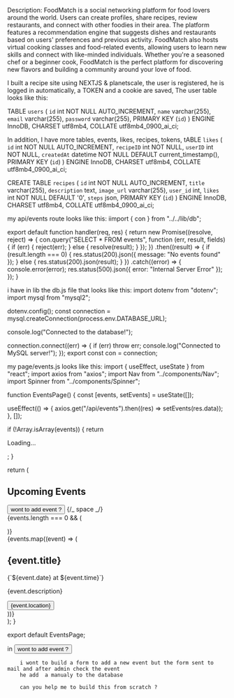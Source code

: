 Description: FoodMatch is a social networking platform for food lovers around the world. Users can create profiles, share recipes, review restaurants, and connect with other foodies in their area. The platform features a recommendation engine that suggests dishes and restaurants based on users' preferences and previous activity. FoodMatch also hosts virtual cooking classes and food-related events, allowing users to learn new skills and connect with like-minded individuals. Whether you're a seasoned chef or a beginner cook, FoodMatch is the perfect platform for discovering new flavors and building a community around your love of food.

I built a recipe site using NEXTJS & planetscale, the user is registered, he is logged in automatically, a TOKEN and a cookie are saved,
The user table looks like this:

TABLE `users` (
`id` int NOT NULL AUTO_INCREMENT,
`name` varchar(255),
`email` varchar(255),
`password` varchar(255),
PRIMARY KEY (`id`)
) ENGINE InnoDB,
CHARSET utf8mb4,
COLLATE utf8mb4_0900_ai_ci;

In addition, I have more tables, events, likes, recipes, tokens,
tABLE `likes` (
`id` int NOT NULL AUTO_INCREMENT,
`recipeID` int NOT NULL,
`userID` int NOT NULL,
`createdAt` datetime NOT NULL DEFAULT current_timestamp(),
PRIMARY KEY (`id`)
) ENGINE InnoDB,
CHARSET utf8mb4,
COLLATE utf8mb4_0900_ai_ci;

CREATE TABLE `recipes` (
	`id` int NOT NULL AUTO_INCREMENT,
	`title` varchar(255),
	`description` text,
	`image_url` varchar(255),
	`user_id` int,
	`likes` int NOT NULL DEFAULT '0',
	`steps` json,
	PRIMARY KEY (`id`)
) ENGINE InnoDB,
  CHARSET utf8mb4,
  COLLATE utf8mb4_0900_ai_ci;

  

my api/events route looks like this:
iimport { con } from "../../lib/db";

export default function handler(req, res) {
return new Promise((resolve, reject) => {
con.query("SELECT \* FROM events", function (err, result, fields) {
if (err) {
reject(err);
} else {
resolve(result);
}
});
})
.then((result) => {
if (result.length === 0) {
res.status(200).json({ message: "No events found" });
} else {
res.status(200).json(result);
}
})
.catch((error) => {
console.error(error);
res.status(500).json({ error: "Internal Server Error" });
});
}

i have in lib the db.js file that looks like this:
import dotenv from "dotenv";
import mysql from "mysql2";

dotenv.config();
const connection = mysql.createConnection(process.env.DATABASE_URL);

console.log("Connected to the database!");

connection.connect((err) => {
if (err) throw err;
console.log("Connected to MySQL server!");
});
export const con = connection;

my page/events.js looks like this:
import { useEffect, useState } from "react";
import axios from "axios";
import Nav from "../components/Nav";
import Spinner from "../components/Spinner";

function EventsPage() {
const [events, setEvents] = useState([]);

useEffect(() => {
axios.get("/api/events").then((res) => setEvents(res.data));
}, []);

if (!Array.isArray(events)) {
return <p>Loading...</p>;
}

return (
<div>
<Nav />
<div className="container mx-auto py-8">
<h1 className="text-3xl font-bold mb-8">Upcoming Events</h1>
<button className="mt-10  bg-blue-500 hover:bg-blue-600 text-white font-bold py-2 px-4 rounded">
wont to add event ?
</button>
{/_ space _/}
<div className="h-10"></div>
{events.length === 0 && (
<p className="text-gray-500 text-lg">
<Spinner />
</p>
)}
<div className="grid grid-cols-1 sm:grid-cols-2 md:grid-cols-3 lg:grid-cols-4 gap-8">
{events.map((event) => (
<div key={event.id} className="bg-red-500 rounded-lg shadow-md p-4">
<h2 className="text-xl font-bold mb-2 text-gray-900">
{event.title}
</h2>
<p className="text-gray-900 mb-4 ">
{`${event.date} at ${event.time}`}
</p>
<p className="mb-4">{event.description}</p>
<button className="bg-blue-500 hover:bg-blue-600 text-white font-bold py-2 px-4 rounded">
{event.location}
</button>
</div>
))}
</div>
</div>
</div>
);
}

export default EventsPage;

in <button className="mt-10  bg-blue-500 hover:bg-blue-600 text-white font-bold py-2 px-4 rounded">
wont to add event ?
</button>

        i wont to build a form to add a new event but the form sent to mail and after admin check the event
        he add  a manualy to the database

        can you help me to build this from scratch ?
